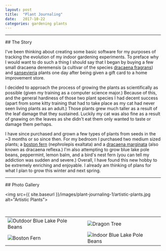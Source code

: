 ```yaml
---
layout: post
title:  "Plant Journaling"
date:   2017-10-22
categories: gardening plants
---
```


<hr/>
## The Story

I've been thinking about creating some basic software for my purposes of tracking
the evolution of my indoor gardening experiments. To preface why I would want to
do such a thing I should say that I began by buying a few small
dracaena deremensis (a cultivar of the species [dracaena fragrans]) and [sansevieria] plants one day after being given a gift card
to a home improvement store.

I decided to approach the process of growing the plants as scientifically as
possible (given my training as a computer science major.) Because of this, and the
general hardiness of those two plant species I had decent success (apart from some
kitty training that had to take place as my cat had never seen living plants as
an adult.) Those plants grew much taller as a result of the leaf
damage that they sustained. Luckily my cat was also fine as a result of gnawing on the leaves as she didn't eat them only wanted
to taste or damage them perhaps.

I have since purchased and grown a few types of plants from seeds in the ~3 months or so since then. For my bedroom I purchased two
medium sized plants; a [boston fern] \(nephrolepis exaltata) and a [dracaena marginata] \(also known as dracaena reflexa.) I'm also attempting to grow blue lake pole beans, peppermint, lemon balm, and a bird's nest fern (you can tell my addiction was sudden and
severe.) Overall, I have found this new hobby to be extremely
enriching and enjoyable. I already am thinking of plans for what
I plan to grow this winter and next spring.

<hr/>
## Photo Gallery

<img src={{ site.baseurl }}/images/plant-journaling-1/artistic-plants.jpg alt="Artistic Plants">

<br/>

<table class="two-column">
  <tr>
    <td><img src={{ site.baseurl }}/images/plant-journaling-1/bluelakepolebeans.png alt="Outdoor Blue Lake Pole Beans"></td>
    <td><img src={{ site.baseurl }}/images/plant-journaling-1/dragontree.png alt="Dragon Tree"></td>
  </tr>
  <tr>
    <td><img src={{ site.baseurl }}/images/plant-journaling-1/bostonfern.png alt="Boston Fern"></td>
    <td><img src={{ site.baseurl }}/images/plant-journaling-1/indoor-beans.jpg alt="Indoor Blue Lake Pole Beans"></td>
  </tr>
</table>

[dracaena fragrans]: https://en.wikipedia.org/wiki/Dracaena_fragrans
[sansevieria]: https://en.wikipedia.org/wiki/Sansevieria
[dracaena marginata]: https://en.wikipedia.org/wiki/Dracaena_reflexa#Dracaena_Marginata
[boston fern]: https://en.wikipedia.org/wiki/Nephrolepis_exaltata
